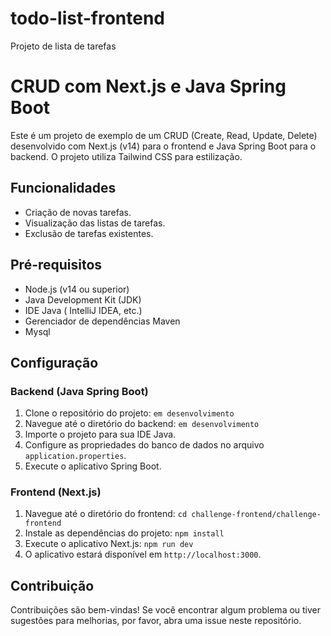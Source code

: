 # todo-list-frontend
Projeto de lista de tarefas

# CRUD com Next.js e Java Spring Boot

Este é um projeto de exemplo de um CRUD (Create, Read, Update, Delete) desenvolvido com Next.js (v14) para o frontend e Java Spring Boot para o backend. O projeto utiliza Tailwind CSS para estilização.

## Funcionalidades

- Criação de novas tarefas.
- Visualização das listas de tarefas.
- Exclusão de tarefas existentes.

## Pré-requisitos

- Node.js (v14 ou superior)
- Java Development Kit (JDK)
- IDE Java ( IntelliJ IDEA, etc.)
- Gerenciador de dependências Maven
- Mysql 

## Configuração

### Backend (Java Spring Boot)

1. Clone o repositório do projeto: `em desenvolvimento`
2. Navegue até o diretório do backend: `em desenvolvimento`
3. Importe o projeto para sua IDE Java.
4. Configure as propriedades do banco de dados no arquivo `application.properties`.
5. Execute o aplicativo Spring Boot.

### Frontend (Next.js)

1. Navegue até o diretório do frontend: `cd challenge-frontend/challenge-frontend`
2. Instale as dependências do projeto: `npm install`
3. Execute o aplicativo Next.js: `npm run dev`
4. O aplicativo estará disponível em `http://localhost:3000`.

## Contribuição

Contribuições são bem-vindas! Se você encontrar algum problema ou tiver sugestões para melhorias, por favor, abra uma issue neste repositório.

